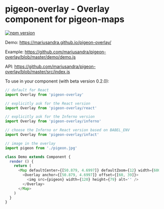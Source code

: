 # pigeon-overlay - Overlay component for pigeon-maps

[![npm version](https://img.shields.io/npm/v/pigeon-overlay.svg)](https://www.npmjs.com/package/pigeon-overlay)

Demo: https://mariusandra.github.io/pigeon-overlay/

Example: https://github.com/mariusandra/pigeon-overlay/blob/master/demo/demo.js

API: https://github.com/mariusandra/pigeon-overlay/blob/master/src/index.js

To use in your component (with beta version 0.2.0):

```js
// default for React
import Overlay from 'pigeon-overlay'

// explicitly ask for the React version
import Overlay from 'pigeon-overlay/react'

// explicitly ask for the Inferno version
import Overlay from 'pigeon-overlay/inferno'

// choose the Inferno or React version based on BABEL_ENV
import Overlay from 'pigeon-overlay/infact'

// image in the overlay
import pigeon from './pigeon.jpg'

class Demo extends Component {
  render () {
    return (
      <Map defaultCenter={[50.879, 4.6997]} defaultZoom={12} width={600} height={400}>
        <Overlay anchor={[50.879, 4.6997]} offset={[60, 39]}>
          <img src={pigeon} width={120} height={79} alt='' />
        </Overlay>
      </Map>
    )
  }
}
```
